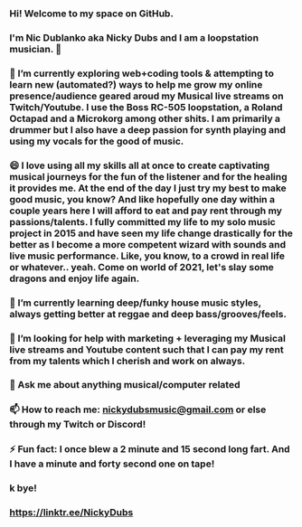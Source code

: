 ### Hi!  Welcome to my space on GitHub.
### I'm Nic Dublanko aka Nicky Dubs and I am a loopstation musician.  👋
### 🔭 I’m currently exploring web+coding tools & attempting to learn new (automated?) ways to help me grow my online presence/audience geared aroud my Musical live streams on Twitch/Youtube.  I use the Boss RC-505 loopstation, a Roland Octapad and a Microkorg among other shits.  I am primarily a drummer but I also have a deep passion for synth playing and using my vocals for the good of music. 
### 
### 😄 I love using all my skills all at once to create captivating musical journeys for the fun of the listener and for the healing it provides me.  At the end of the day I just try my best to make good music, you know?  And like hopefully one day within a couple years here I will afford to eat and pay rent through my passions/talents.  I fully committed my life to my solo music project in 2015 and have seen my life change drastically for the better as I become a more competent wizard with sounds and live music performance.  Like, you know, to a crowd in real life or whatever..  yeah.  Come on world of 2021, let's slay some dragons and enjoy life again.
###
### 🌱 I’m currently learning deep/funky house music styles, always getting better at reggae and deep bass/grooves/feels.
### 🤔 I’m looking for help with marketing + leveraging my Musical live streams and Youtube content such that I can pay my rent from my talents which I cherish and work on always.
### 💬 Ask me about anything musical/computer related
### 📫 How to reach me: nickydubsmusic@gmail.com or else through my Twitch or Discord!
### ⚡ Fun fact: I once blew a 2 minute and 15 second long fart.  And I have a minute and forty second one on tape!
### k bye!
### https://linktr.ee/NickyDubs

<!--
**nickydubs/nickydubs** is a ✨ _special_ ✨ repository because its `README.md` (this file) appears on your GitHub profile.

Here are some ideas to get you started:
- 🌱 I’m currently learning deep/funky house music styles, always getting better at reggae and deep bass/grooves/feels.
- 👯 I’m looking to collaborate on ...
- 🤔 I’m looking for help with marketing my Music live stream such that it can eventually pay my rent.
- 💬 Ask me about anything musical/computer related
- 📫 How to reach me: nickydubsmusic@gmail.com or else through my Twitch or Discord!
- 😄 Pronouns: ...
- ⚡ Fun fact: I once blew a 2 minute and 15 second long fart.  And I have a minute and forty second one on tape!
-->
